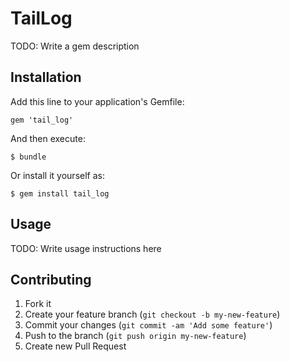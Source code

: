 # TailLog

TODO: Write a gem description

## Installation

Add this line to your application's Gemfile:

    gem 'tail_log'

And then execute:

    $ bundle

Or install it yourself as:

    $ gem install tail_log

## Usage

TODO: Write usage instructions here

## Contributing

1. Fork it
2. Create your feature branch (`git checkout -b my-new-feature`)
3. Commit your changes (`git commit -am 'Add some feature'`)
4. Push to the branch (`git push origin my-new-feature`)
5. Create new Pull Request
